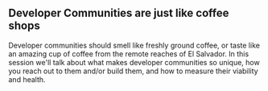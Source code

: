 ## Developer Communities are just like coffee shops
Developer communities should smell like freshly ground coffee, or taste like an amazing cup of coffee from the remote reaches of El Salvador. In this session we'll talk about what makes developer communities so unique, how you reach out to them and/or build them, and how to measure their viability and health.
